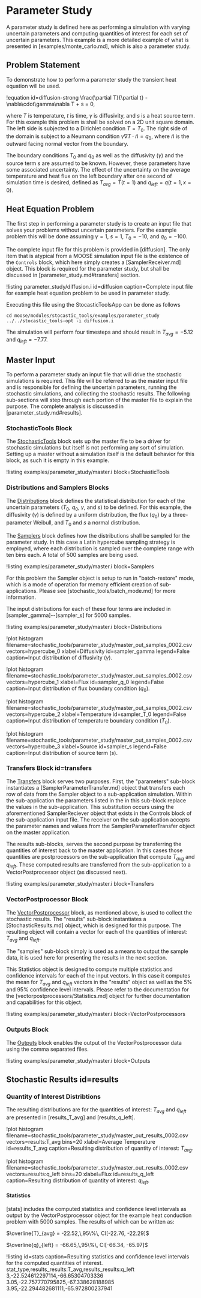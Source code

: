 # Parameter Study

A parameter study is defined here as performing a simulation with varying uncertain
parameters and computing quantities of interest for each set of uncertain parameters.
This example is a more detailed example of what is presented in [examples/monte_carlo.md], which
is also a parameter study.

## Problem Statement

To demonstrate how to perform a parameter study the transient heat equation will be used.

!equation id=diffusion-strong
\frac{\partial T}{\partial t} - \nabla\cdot\gamma\nabla T + s = 0,

where $T$ is temperature, $t$ is time, $\gamma$ is diffusivity, and $s$ is a heat source term. For
this example this problem is shall be solved on a 2D unit square domain. The left side is subjected
to a Dirichlet condition $T=T_0$. The right side of the domain is subject to a Neumann condition
$\gamma\nabla T \cdot \hat{n} = q_0$, where $\hat{n}$ is the outward facing normal vector from the
boundary.

The boundary conditions $T_0$ and $q_0$ as well as the diffusivity ($\gamma$) and the source
term $s$ are assumed to be known. However, these parameters have some associated uncertainty.
The effect of the uncertainty on the average temperature and heat flux on the left boundary after
one second of simulation time is desired, defined as $T_{avg} = \bar{T}(t=1)$ and
$q_{left} = q(t=1,x=0)$.

## Heat Equation Problem

The first step in performing a parameter study is to create an input file that solves your problems
without uncertain parameters. For the example problem this will be done assuming $\gamma=1$,
$s=1$, $T_0=-10$, and $q_0=-100$.

The complete input file for this problem is provided in [diffusion]. The only item
that is atypical from a MOOSE simulation input file is the existence of the `Controls` block, which
here simply creates a [SamplerReceiver.md] object. This block is required for the parameter study,
but shall be discussed in [parameter_study.md#transfers] section.

!listing parameter_study/diffusion.i id=diffusion
         caption=Complete input file for example heat equation problem to be used in parameter study.

Executing this file using the StocasticToolsApp can be done as follows

```
cd moose/modules/stocastic_tools/examples/parameter_study
../../stocastic_tools-opt -i diffusion.i
```

The simulation will perform four timesteps and should result in $T_{avg}=-5.12$ and $q_{left}=-7.77$.


## Master Input

To perform a parameter study an input file that will drive the stochastic simulations is required.
This file will be referred to as the master input file and is responsible for defining the
uncertain parameters, running the stochastic simulations, and collecting the stochastic results. The
following sub-sections will step through each portion of the master file to explain the purpose. The
complete analysis is discussed in [parameter_study.md#results].

### StochasticTools Block

The [StochasticTools](syntax/StochasticTools/index.md) block sets up the master file to be a
driver for stochastic simulations but itself is not performing any sort of simulation. Setting up
a master without a simulation itself is the default behavior for this block, as such it
is empty in this example.

!listing examples/parameter_study/master.i block=StochasticTools

### Distributions and Samplers Blocks

The [Distributions](syntax/Distributions/index.md) block defines the statistical distribution
for each of the uncertain parameters ($T_0$, $q_0$, $\gamma$, and $s$) to be defined. For this
example, the diffusivity ($\gamma$) is defined by a uniform distribution, the flux ($q_0$) by
a three-parameter Weibull, and $T_0$ and $s$ a normal distribution.

The [Samplers](syntax/Samplers/index.md) block defines how the distributions shall be sampled for
the parameter study. In this case a Latin hypercube sampling strategy is employed, where each
distribution is sampled over the complete range with ten bins each. A total of 500 samples are
being used.

!listing examples/parameter_study/master.i block=Samplers

For this problem the Sampler object is setup to run in "batch-restore" mode, which is a mode of
operation for memory efficient creation of sub-applications. Please see
[stochastic_tools/batch_mode.md] for more information.

The input distributions for each of these four terms are included in [sampler_gamma]--[sampler_s]
for 5000 samples.

!listing examples/parameter_study/master.i block=Distributions

!plot histogram filename=stochastic_tools/parameter_study/master_out_samples_0002.csv
                vectors=hypercube_0
                xlabel=Diffusivity
                id=sampler_gamma
                legend=False
                caption=Input distribution of diffusivity ($\gamma$).

!plot histogram filename=stochastic_tools/parameter_study/master_out_samples_0002.csv
                vectors=hypercube_1
                xlabel=Flux
                id=sampler_q_0
                legend=False
                caption=Input distribution of flux boundary condition ($q_0$).

!plot histogram filename=stochastic_tools/parameter_study/master_out_samples_0002.csv
                vectors=hypercube_2
                xlabel=Temperature
                id=sampler_T_0
                legend=False
                caption=Input distribution of temperature boundary condition ($T_0$).

!plot histogram filename=stochastic_tools/parameter_study/master_out_samples_0002.csv
                vectors=hypercube_3
                xlabel=Source
                id=sampler_s
                legend=False
                caption=Input distribution of source term ($s$).

### Transfers Block id=transfers

The [Transfers](syntax/Transfers/index.md) block serves two purposes. First, the "parameters"
sub-block instantiates a [SamplerParameterTransfer.md] object that transfers each row of data from
the Sampler object to a sub-application simulation. Within the sub-application the parameters listed
in the in this sub-block replace the values in the sub-application. This substitution occurs using
the aforementioned SamplerReciever object that exists in the Controls block of the sub-application
input file. The receiver on the sub-application accepts the parameter names and values from the
SamplerParameterTransfer object on the master application.

The results sub-blocks, serves the second purpose by transferring the quantities of interest back to
the master application. In this cases those quantities are postprocessors on the sub-application that
compute $T_{avg}$ and $q_{left}$. These computed results are transferred from the sub-application to
a VectorPostprocessor object (as discussed next).

!listing examples/parameter_study/master.i block=Transfers

### VectorPostprocessor Block

The [VectorPostprocessor](syntax/VectorPostprocessors/index.md) block, as mentioned above,
is used to collect the stochastic results. The "results" sub-block instantiates a
[StochasticResults.md] object, which is designed for this purpose. The resulting object will
contain a vector for each of the quantities of interest: $T_{avg}$ and $q_{left}$.

The "samples" sub-block simply is used as a means to output the sample data, it is used here
for presenting the results in the next section.

This Statistics object is designed to compute multiple statistics and confidence intervals for each
of the input vectors. In this case it computes the mean for $T_{avg}$ and $q_{left}$ vectors
in the "results" object as well as the 5% and 95% confidence level intervals. Please
refer to the documentation for the [vectorpostprocessors/Statistics.md] object for further
documentation and capabilities for this object.

!listing examples/parameter_study/master.i block=VectorPostprocessors

### Outputs Block

The [Outputs](syntax/Outputs/index.md) block enables the output of the VectorPostprocessor data
using the comma separated files.

!listing examples/parameter_study/master.i block=Outputs

## Stochastic Results id=results

### Quantity of Interest Distribtions

The resulting distributions are for the quantities of interest: $T_{avg}$ and $q_{left}$ are presented
in [results_T_avg] and [results_q_left].

!plot histogram filename=stochastic_tools/parameter_study/master_out_results_0002.csv
                vectors=results:T_avg
                bins=20
                xlabel=Average Temperature
                id=results_T_avg
                caption=Resulting distribution of quantity of interest: $T_{avg}$.


!plot histogram filename=stochastic_tools/parameter_study/master_out_results_0002.csv
                vectors=results:q_left
                bins=20
                xlabel=Flux
                id=results_q_left
                caption=Resulting distribution of quantity of interest: $q_{left}$.

#### Statistics

[stats] includes the computed statistics and confidence level intervals as output
by the VectorPostprocessor object for the example heat conduction problem with 5000 samples. The
results of which can be written as:

$\overline{T}_{avg} = -22.52,\,95\%\, CI[-22.76, -22.29]$

$\overline{q}_{left} = -66.65,\,95\%\, CI[-66.34, -65.97]$

!listing id=stats
         caption=Resulting statistics and confidence level intervals for the computed quantities
                 of interest.
stat_type,results_results:T_avg,results_results:q_left
3,-22.524612297114,-66.65304703336
3.05,-22.757770795825,-67.338628188985
3.95,-22.294482681111,-65.972800237941
